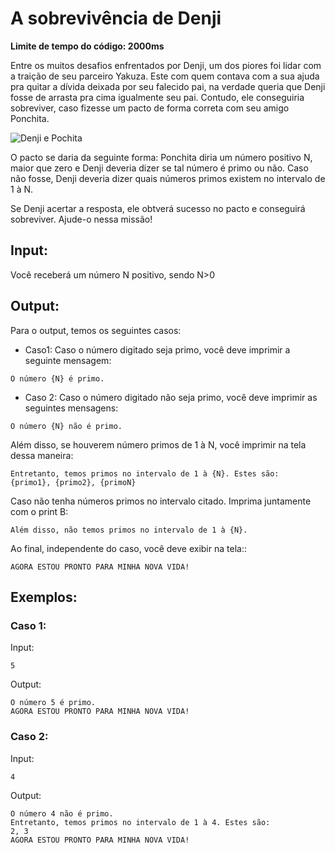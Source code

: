 # A sobrevivência de Denji

**Limite de tempo do código: 2000ms**

Entre os muitos desafios enfrentados por Denji, um dos piores foi lidar com a traição de seu parceiro Yakuza. Este com quem contava com a sua ajuda pra quitar a dívida deixada por seu falecido pai, na verdade queria que Denji fosse de arrasta pra cima igualmente seu pai. Contudo, ele conseguiria sobreviver, caso fizesse um pacto de forma correta com seu amigo Ponchita.

![Denji e Pochita](https://cdn.discordapp.com/attachments/893547371491893248/1080628832421281843/perai_minino.png)

O pacto se daria da seguinte forma: Ponchita diria um número positivo N, maior que zero e Denji deveria dizer se tal número é primo ou não. Caso não fosse, Denji deveria dizer quais números primos existem no intervalo de 1 à N.

Se Denji acertar a resposta, ele obtverá sucesso no pacto e conseguirá sobreviver. Ajude-o nessa missão!

## Input:

Você receberá um número N positivo, sendo N>0

## Output:

Para o output, temos os seguintes casos:

- Caso1: Caso o número digitado seja primo, você deve imprimir a seguinte mensagem:

```
O número {N} é primo.
```

- Caso 2: Caso o número digitado não seja primo, você deve imprimir as seguintes mensagens:

```
O número {N} não é primo.
```

Além disso, se houverem número primos de 1 à N, você imprimir na tela dessa maneira:

```
Entretanto, temos primos no intervalo de 1 à {N}. Estes são:
{primo1}, {primo2}, {primoN}
```

Caso não tenha números primos no intervalo citado. Imprima juntamente com o print B:

```
Além disso, não temos primos no intervalo de 1 à {N}.
```

Ao final, independente do caso, você deve exibir na tela::

```
AGORA ESTOU PRONTO PARA MINHA NOVA VIDA!
```

## Exemplos:

### Caso 1:

Input:
```
5
```

Output:
```
O número 5 é primo.
AGORA ESTOU PRONTO PARA MINHA NOVA VIDA!
```

### Caso 2:

Input:
```
4
```

Output:
```
O número 4 não é primo.
Entretanto, temos primos no intervalo de 1 à 4. Estes são:
2, 3
AGORA ESTOU PRONTO PARA MINHA NOVA VIDA!
```